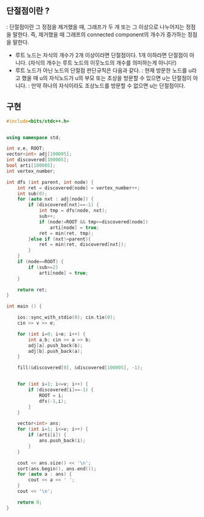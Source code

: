 ## 단절점이란 ?
: 단절점이란 그 정점을 제거했을 때, 그래프가 두 개 또는 그 이상으로 나누어지는 정점을 말한다. 즉, 제거했을 때 그래프의 connected component의 개수가 증가하는 정점을 말한다.

- 루트 노드는 자식의 개수가 2개 이상이라면 단절점이다. 1개 이하라면 단절점이 아니다. (자식의 개수는 루트 노드의 이웃노드의 개수를 의미하는게 아니다!)
- 루트 노드가 아닌 노드의 단절점 판단규칙은 다음과 같다.
  : 현재 방문한 노드를 u라고 했을 때 u의 자식노드가 u의 부모 또는 조상을 방문할 수 있으면 u는 단절점이 아니다.
  : 만약 하나의 자식이라도 조상노드를 방문할 수 없으면 u는 단절점이다.

## 구현

```c++
#include<bits/stdc++.h>


using namespace std;

int v,e, ROOT;
vector<int> adj[100005];
int discovered[100005];
bool arti[100005];
int vertex_number;

int dfs (int parent, int node) {
    int ret = discovered[node] = vertex_number++;
    int sub(0);
    for (auto nxt : adj[node]) {
        if (discovered[nxt]==-1) {
            int tmp = dfs(node, nxt);
            sub++;
            if (node!=ROOT && tmp>=discovered[node])
                arti[node] = true;
            ret = min(ret, tmp);
        }else if (nxt!=parent){
            ret = min(ret, discovered[nxt]);
        }
    }
    if (node==ROOT) {
        if (sub>=2)
            arti[node] = true;
    }

    return ret;
}

int main () {

    ios::sync_with_stdio(0); cin.tie(0);
    cin >> v >> e;

    for (int i=0; i<e; i++) {
        int a,b; cin >> a >> b;
        adj[a].push_back(b);
        adj[b].push_back(a);
    }

    fill(&discovered[0], &discovered[100005], -1);


    for (int i=1; i<=v; i++) {
        if (discovered[i]==-1) {
            ROOT = i;
            dfs(-1,i);
        }
    }

    vector<int> ans;
    for (int i=1; i<=v; i++) {
        if (arti[i]) {
            ans.push_back(i);
        }
    }

    cout << ans.size() << '\n';
    sort(ans.begin(), ans.end());
    for (auto a : ans) {
        cout << a << ' ';
    }
    cout << '\n';

    return 0;
}

```
